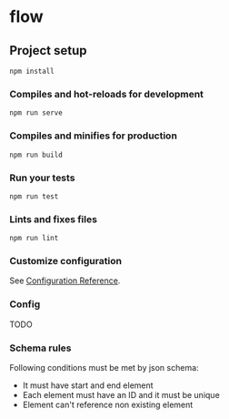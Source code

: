 # flow

## Project setup
```
npm install
```

### Compiles and hot-reloads for development
```
npm run serve
```

### Compiles and minifies for production
```
npm run build
```

### Run your tests
```
npm run test
```

### Lints and fixes files
```
npm run lint
```

### Customize configuration
See [Configuration Reference](https://cli.vuejs.org/config/).

### Config
TODO

### Schema rules
Following conditions must be met by json schema:
- It must have start and end element
- Each element must have an ID and it must be unique
- Element can't reference non existing element